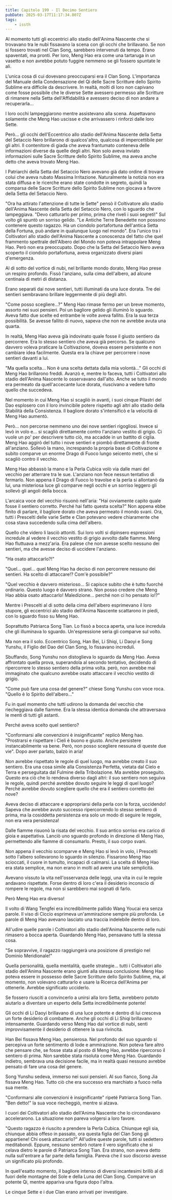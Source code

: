 ```yaml
---
title: Capitolo 199 - Il Decimo Sentiero
pubDate: 2025-03-17T11:17:34.807Z
tags:
    - issth
---
```



Al momento tutti gli eccentrici allo stadio dell'Anima Nascente che si trovavano tra le nubi fissavano la scena con gli occhi che brillavano. Se non si fossero trovati nel Clan Song, sarebbero intervenuti da tempo. Erano spaventati, ma pronti. Per loro, Meng Hao era come una tartaruga in un vasetto e non avrebbe potuto fuggire nemmeno se gli fossero spuntate le ali.


L'unica cosa di cui dovevano preoccuparsi era il Clan Song. L'importanza del Manuale della Condensazione del Qi delle Sacre Scritture dello Spirito Sublime era difficile da descrivere. In realtà, molti di loro non capivano come fosse possibile che le diverse Sette avessero permesso alle Scritture di rimanere nella Setta dell'Affidabilità e avessero deciso di non andare a recuperarla...


I loro occhi lampeggiarono mentre assistevano alla scena. Aspettavano solamente che Meng Hao uscisse e che arrivassero i rinforzi dalle loro Sette.


Però... gli occhi dell'Eccentrico allo stadio dell'Anima Nascente della Setta del Setaccio Nero brillarono di qualcos'altro, qualcosa di impercettibile per gli altri. Il contenitore di giada che aveva frantumato conteneva delle informazioni diverse da quelle degli altri. Non solo aveva inviato informazioni sulle Sacre Scritture dello Spirito Sublime, ma aveva anche detto che aveva trovato Meng Hao.


I Patriarchi della Setta del Setaccio Nero avevano già dato ordine di trovare colui che aveva rubato Massima Irritazione. Naturalmente la notizia non era stata diffusa e le ricerche erano state condotte in segreto, quindi la comparsa delle Sacre Scritture dello Spirito Sublime non giocava a favore della Setta del Setaccio Nero.


"Ora ha attirato l'attenzione di tutte le Sette" pensò il Coltivatore allo stadio dell'Anima Nascente della Setta del Setaccio Nero, con lo sguardo che lampeggiava. "Devo catturarlo per primo, prima che riveli i suoi segreti!" Sul volto gli spuntò un sorriso gelido. "Le Antiche Terre Benedette non possono contenere questo ragazzo. Ha un ciondolo portafortuna dell'antica Setta della Fortuna, può andare in qualunque luogo nel mondo". Era l'unico tra i Coltivatori allo stadio dell'Anima Nascente a conoscenza del fatto che quel frammento spettrale dell'Albero del Mondo non poteva intrappolare Meng Hao. Però non era preoccupato. Dopo che la Setta del Setaccio Nero aveva scoperto il ciondolo portafortuna, aveva organizzato diversi piani d'emergenza.


Al di sotto del vortice di nubi, nel brillante mondo dorato, Meng Hao prese un respiro profondo. Fissò l'anziano, sulla cima dell'albero, ad alcune centinaia di metri di distanza.


Erano separati dai nove sentieri, tutti illuminati da una luce dorata. Tre dei sentieri sembravano brillare leggermente di più degli altri.


"Come posso scegliere...?" Meng Hao rimase fermo per un breve momento, assorto nei suoi pensieri. Poi un bagliore gelido gli illuminò lo sguardo. Aveva fatto due scelte ed entrambe le volte aveva fallito. Era la sua terza possibilità. Se avesse fallito di nuovo, sapeva che non ne avrebbe avuta una quarta.


In realtà, Meng Hao aveva già indovinato quale fosse il giusto sentiero da percorrere. Era lo stesso sentiero che aveva già percorso. Se qualcuno davvero voleva praticare la Coltivazione, doveva essere persistente e non cambiare idea facilmente. Questa era la chiave per percorrere i nove sentieri davanti a lui.


"Ma quella scelta... Non è una scelta dettata dalla mia volontà..." Gli occhi di Meng Hao brillarono freddi. Avanzò e, mentre lo faceva, tutti i Coltivatori allo stadio dell'Anima Nascente lo osservavano dall'alto. Anche se tutto il mondo era permeato da quell'accecante luce dorata, riuscivano a vedere tutto quello che succedeva.


Nel momento in cui Meng Hao si scagliò in avanti, i suoi cinque Pilastri del Dao esplosero con il loro invincibile potere rispetto agli altri allo stadio della Stabilità della Consistenza. Il bagliore dorato s'intensificò e la velocità di Meng Hao aumentò.


Però... non percorse nemmeno uno dei nove sentieri rigogliosi. Invece si levò in volo e... si scagliò direttamente contro l'anziano vestito di grigio. Ci vuole un po' per descrivere tutto ciò, ma accadde in un battito di ciglia. Meng Hao aggirò del tutto i nove sentieri e piombò direttamente di fronte all'anziano. Sollevò la mano, increspando la propria base di Coltivazione e subito comparve un enorme Drago di Fuoco lungo seicento metri, che si scagliò contro il vecchio.


Meng Hao abbassò la mano e la Perla Cubica volò via dalle mani del vecchio per atterrare tra le sue. L'anziano non fece nessun tentativo di fermarlo. Non appena il Drago di Fuoco lo travolse e la perla si allontanò da lui, una misteriosa luce gli comparve negli occhi e un sorriso leggero gli sollevò gli angoli della bocca.


L'arcaica voce del vecchio risuonò nell'aria: "Hai ovviamente capito quale fosse il sentiero corretto. Perché hai fatto questa scelta?" Non appena ebbe finito di parlare, il bagliore dorato che aveva permeato il mondo svanì. Ora, tutti i Prescelti delle varie Sette e Clan potevano vedere chiaramente che cosa stava succedendo sulla cima dell'albero.


Quello che videro li lasciò attoniti. Sui loro volti si dipinsero espressioni incredule al vedere il vecchio vestito di grigio avvolto dalle fiamme. Meng Hao fluttuava a mezz'aria. Era palese che non avesse scelto nessuno dei sentieri, ma che avesse deciso di uccidere l'anziano.


"Ha osato attaccarlo?!"


"Quel... quel... quel Meng Hao ha deciso di non percorrere nessuno dei sentieri. Ha scelto di attaccare!? Com'è possibile?"


"Quel vecchio è davvero misterioso... Si capisce subito che è tutto fuorché ordinario. Questo luogo è davvero strano. Non posso credere che Meng Hao abbia osato attaccarlo! Maledizione... perché non ci ho pensato io!?"


Mentre i Prescelti al di sotto della cima dell'albero esprimevano il loro stupore, gli eccentrici alo stadio dell'Anima Nascente scattarono in piedi, con lo sguardo fisso su Meng Hao.


Soprattutto Patriarca Song Tian. Lo fissò a bocca aperta, una luce incredula che gli illuminava lo sguardo. Un'espressione seria gli comparve sul volto.


Ma non era il solo. Eccentrico Song, Han Bei, Li Shiqi, Li Daoyi e Song Yunshu, il Figlio del Dao del Clan Song, lo fissavano increduli.


Sbuffando, Song Yunshu non distoglieva lo sguardo da Meng Hao. Aveva affrontato quella prova, superandola al secondo tentativo, decidendo di ripercorrere lo stesso sentiero della prima volta. però, non avrebbe mai immaginato che qualcuno avrebbe osato attaccare il vecchio vestito di grigio.


"Come può fare una cosa del genere?" chiese Song Yunshu con voce roca. "Quello è lo Spirito dell'albero..."


Fu in quel momento che tutti udirono la domanda del vecchio che riecheggiava dalle fiamme. Era la stessa identica domanda che attraversava le menti di tutti gli astanti.


Perché aveva scelto quel sentiero?


"Conformarsi alle convenzioni è insignificante" replicò Meng hao. "Prostrarsi e rispettare i Cieli è buono e giusto. Anche persistere instancabilmente va bene. Però, non posso scegliere nessuna di queste due vie". Dopo aver parlato, balzò in aria!


Non avrebbe rispettato le regole di quel luogo, ma avrebbe creato il suo sentiero. Era una cosa simile alla Consistenza Perfetta, vietata dal Cielo e Terra e perseguitata dal Fulmine della Tribolazione. Ma avrebbe proseguito. Questo era ciò che lo rendeva diverso dagli altri: il suo sentiero non seguiva le regole, quindi perché avrebbe dovuto seguire le leggi di quel luogo? Perché avrebbe dovuto scegliere quello che era il sentiero corretto dei nove?


Aveva deciso di attaccare e appropriarsi della perla con la forza, uccidendo! Sapeva che avrebbe avuto successo ripercorrendo lo stesso sentiero di prima, ma la cosiddetta persistenza era solo un modo di seguire le regole, non era vera persistenza!


Dalle fiamme risuonò la risata del vecchio. Il suo antico sorriso era carico di gioia e aspettativa. Lanciò uno sguardo profondo in direzione di Meng Hao, permettendo alle fiamme di consumarlo. Presto, il suo corpo svanì.


Non appena il vecchio scomparve e Meng Hao si levò in volo, i Prescelti sotto l'albero sollevarono lo sguardo in silenzio. Fissarono Meng Hao scioccati, il cuore in tumulto, incapaci di calmarsi. La scelta di Meng Hao era stata semplice, ma non erano in molti ad avere una tale semplicità.


Avevano vissuto la vita nell'osservanza delle leggi, una vita in cui le regole andavano rispettate. Forse dentro di loro c'era il desiderio inconscio di rompere le regole, ma non si sarebbero mai sognati di farlo.


Però Meng Hao era diverso!


Il volto di Wang Tengfei era incredibilmente pallido Wang Youcai era senza parole. Il viso di Ciccio esprimeva un'ammirazione sempre più profonda. Le parole di Meng Hao avevano lasciato una traccia indelebile dentro di loro.


All'udire quelle parole i Coltivatori allo stadio dell'Anima Nascente nelle nubi rimasero a bocca aperta. Guardando Meng Hao, pensavano tutti la stessa cosa.


"Se sopravvive, il ragazzo raggiungerà una posizione di prestigio nel Dominio Meridionale!"


Quella personalità, quella mentalità, quelle strategie... tutti i Coltivatori allo stadio dell'Anima Nascente erano giunti alla stessa conclusione: Meng Hao poteva essere in possesso delle Sacre Scritture dello Spirito Sublime, ma, al momento, non volevano catturarlo e usare la Ricerca dell'Anima per ottenerle. Avrebbe significato ucciderlo.


Se fossero riusciti a convincerlo a unirsi alla loro Setta, avrebbero potuto aiutarlo a diventare un esperto della Setta incredibilmente potente!


Gli occhi di Li Daoyi brillavano di una luce potente e dentro di lui cresceva un forte desiderio di combattere. Anche gli occhi di Li Shiqi brillavano intensamente. Guardando verso Meng Hao dal vortice di nubi, sentì improvvisamente il desiderio di ottenere la sua rivincita.


Han Bei fissava Meng Hao, pensierosa. Nel profondo del suo sguardo si percepiva un forte sentimento di lode e ammirazione. Non poteva fare altro che pensare che, se fosse stata al posto di Meng Hao, avrebbe ripercorso il sentiero di prima. Non sarebbe stata risoluta come Meng Hao. Guardando indietro, sembrava una decisione facile, ma in realtà quasi nessuno avrebbe pensato di fare una cosa del genere.


Song Yunshu sedeva, immerso nei suoi pensieri. Al suo fianco, Song Jia fissava Meng Hao. Tutto ciò che era successo era marchiato a fuoco nella sua mente.


"Conformarsi alle convenzioni è insignificante" ripeté Patriarca Song Tian. "Ben detto!" la sua voce riecheggiò, mentre si alzava.


I cuori dei Coltivatori allo stadio dell'Anima Nascente che lo circondavano accelerarono. La situazione non pareva volgersi a loro favore.


"Questo ragazzo è riuscito a prendere la Perla Cubica. Chiunque egli sia, chiunque abbia offeso in passato, ora questa figlia del Clan Song gli appartiene! Chi oserà attaccarlo?" All'udire queste parole, tutti si sedettero meditabondi. Eppure, nessuno sembrò notare il vero significato che si celava dietro le parole di Patriarca Song Tian. Era strano, non aveva detto nulla sull'entrare a far parte della famiglia. Pareva che il suo discorso avesse un significato più profondo.


In quell'esatto momento, il bagliore intenso di diversi incantesimi brillò al di fuori delle montagne del Sole e della Luna del Clan Song. Comparve un potente Qi, mentre appariva una figura dopo l'altra.


Le cinque Sette e i due Clan erano arrivati per investigare.


                                



